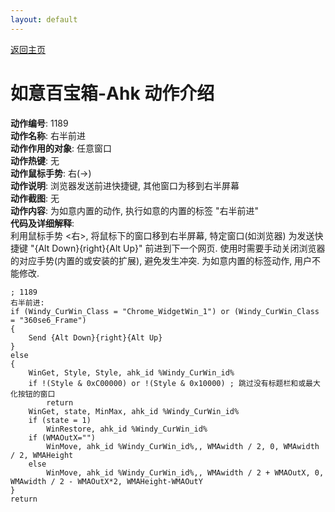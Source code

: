 ```yaml
---
layout: default
---
```


[返回主页](http://wyagd001.github.io/RuYi-Ahk)

# [](#header-2) 如意百宝箱-Ahk 动作介绍

**动作编号**: 1189  
**动作名称**: 右半前进  
**动作作用的对象**: 任意窗口  
**动作热键**: 无  
**动作鼠标手势**: 右(→)  
**动作说明**: 浏览器发送前进快捷键, 其他窗口为移到右半屏幕  
**动作截图**: 无  
**动作内容**: 为如意内置的动作, 执行如意的内置的标签 "右半前进"  
**代码及详细解释**:  
利用鼠标手势 <右>, 将鼠标下的窗口移到右半屏幕, 特定窗口(如浏览器) 为发送快捷键 "{Alt Down}{right}{Alt Up}" 前进到下一个网页. 使用时需要手动关闭浏览器的对应手势(内置的或安装的扩展), 避免发生冲突. 为如意内置的标签动作, 用户不能修改.  

```Autohotkey
; 1189
右半前进:
if (Windy_CurWin_Class = "Chrome_WidgetWin_1") or (Windy_CurWin_Class = "360se6_Frame")
{
	Send {Alt Down}{right}{Alt Up}
}
else
{
	WinGet, Style, Style, ahk_id %Windy_CurWin_id%
	if !(Style & 0xC00000) or !(Style & 0x10000) ; 跳过没有标题栏和或最大化按钮的窗口
		return
	WinGet, state, MinMax, ahk_id %Windy_CurWin_id%
	if (state = 1)
		WinRestore, ahk_id %Windy_CurWin_id%
	if (WMAOutX="")
		WinMove, ahk_id %Windy_CurWin_id%,, WMAwidth / 2, 0, WMAwidth / 2, WMAHeight
	else
		WinMove, ahk_id %Windy_CurWin_id%,, WMAwidth / 2 + WMAOutX, 0, WMAwidth / 2 - WMAOutX*2, WMAHeight-WMAOutY
}
return
```